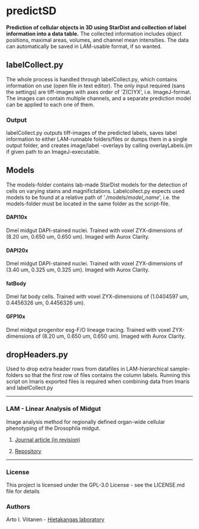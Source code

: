 # predictSD
**Prediction of cellular objects in 3D using StarDist and collection of label information into a data table.** The
collected information includes object positions, maximal areas, volumes, and channel mean intensities. The data can
automatically be saved in LAM-usable format, if so wanted.

## labelCollect.py
The whole process is handled through labelCollect.py, which contains information on use (open file in text editor). The
only input required (sans the settings) are tiff-images with axes order of 'Z(C)YX', i.e. ImageJ-format. The images can
contain multiple channels, and a separate prediction model can be applied to each one of them.

### Output

labelCollect.py outputs tiff-images of the predicted labels, saves label information to either LAM-runnable
folders/files or dumps them in a single output folder, and creates image/label -overlays by calling overlayLabels.ijm
if given path to an ImageJ-executable.


## Models

The models-folder contains lab-made StarDist models for the detection of cells on varying stains and magnifictations.
Labelcollect.py expects used models to be found at a relative path of './models/_model_name_', i.e. the models-folder
must be located in the same folder as the script-file.

#### DAPI10x
Dmel midgut DAPI-stained nuclei. Trained with voxel ZYX-dimensions of (8.20 um, 0.650 um, 0.650 um). Imaged with Aurox
Clarity.

#### DAPI20x
Dmel midgut DAPI-stained nuclei. Trained with voxel ZYX-dimensions of (3.40 um, 0.325 um, 0.325 um). Imaged with Aurox
Clarity.

#### fatBody
Dmel fat body cells. Trained with voxel ZYX-dimensions of (1.0404597 um, 0.4456326 um, 0.4456326 um).

#### GFP10x
Dmel midgut progenitor esg-F/O lineage tracing. Trained with voxel ZYX-dimensions of (8.20 um, 0.650 um, 0.650 um).
Imaged with Aurox Clarity.


## dropHeaders.py
Used to drop extra header rows from datafiles in LAM-hierarchical sample-folders so that the first row of files contains
the column labels. Running this script on Imaris exported files is required when combining data from Imaris and
labelCollect.py

------------------------

### LAM - Linear Analysis of Midgut

Image analysis method for regionally defined organ-wide cellular phenotyping of the Drosophila midgut.
1. [Journal article (in revision)](https://www.biorxiv.org/content/10.1101/2021.01.20.427422v1)

2. [Repository](https://github.com/hietakangas-laboratory/LAM)

------------------------

### License
This project is licensed under the GPL-3.0 License  - see the LICENSE.md file for details

### Authors
Arto I. Viitanen - [Hietakangas laboratory](https://www.helsinki.fi/en/researchgroups/nutrient-sensing)